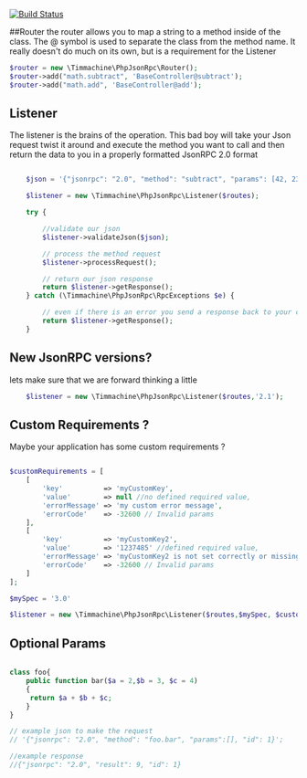 [![Build Status](https://travis-ci.org/Tim-Machine/PHP_Json_RPC_2.0.svg?branch=dev)](https://travis-ci.org/Tim-Machine/PHP_Json_RPC_2.0)



##Router
the router allows you to map a string to a method inside of the class. The @ symbol is used to separate the class from the method name. It really doesn't do much on its own, but is a requirement for the Listener
```php
$router = new \Timmachine\PhpJsonRpc\Router();
$router->add("math.subtract", 'BaseController@subtract');
$router->add("math.add", 'BaseController@add');

```


## Listener
The listener is the brains of the operation. This bad boy will take your Json request twist it around and execute the method you want to call and then return the data to you in a properly formatted JsonRPC 2.0 format
```php

    $json = '{"jsonrpc": "2.0", "method": "subtract", "params": [42, 23], "id": 1}';

    $listener = new \Timmachine\PhpJsonRpc\Listener($routes);

    try {

        //validate our json
        $listener->validateJson($json);

        // process the method request
        $listener->processRequest();

        // return our json response
        return $listener->getResponse();
    } catch (\Timmachine\PhpJsonRpc\RpcExceptions $e) {

        // even if there is an error you send a response back to your client that is properly formatted
        return $listener->getResponse();
    }

```

## New JsonRPC versions?
lets make sure that we are forward thinking a little
```php
    $listener = new \Timmachine\PhpJsonRpc\Listener($routes,'2.1');
```

## Custom Requirements ?
Maybe your application has some custom requirements ?
```php

$customRequirements = [
    [
        'key'          => 'myCustomKey',
        'value'        => null //no defined required value,
        'errorMessage' => 'my custom error message',
        'errorCode'    => -32600 // Invalid params
    ],
    [
        'key'          => 'myCustomKey2',
        'value'        => '1237485' //defined required value,
        'errorMessage' => 'myCustomKey2 is not set correctly or missing',
        'errorCode'    => -32600 // Invalid params
    ]
];

$mySpec = '3.0'

$listener = new \Timmachine\PhpJsonRpc\Listener($routes,$mySpec, $customRequirements);


```

## Optional Params
```php

class foo{
    public function bar($a = 2,$b = 3, $c = 4)
    {
     return $a + $b + $c;
    }
}

// example json to make the request
// '{"jsonrpc": "2.0", "method": "foo.bar", "params":[], "id": 1}';

//example response
//{"jsonrpc": "2.0", "result": 9, "id": 1}

```
